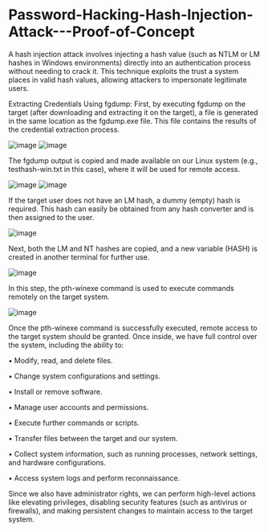 # Password-Hacking-Hash-Injection-Attack---Proof-of-Concept
A hash injection attack involves injecting a hash value (such as NTLM or LM hashes in Windows environments) directly into an authentication process without needing to crack it. This technique exploits the trust a system places in valid hash values, allowing attackers to impersonate legitimate users.

Extracting Credentials Using fgdump: First, by executing fgdump on the target (after downloading and extracting it on the target), a file is generated in the same location as the fgdump.exe file. This file contains the results of the credential extraction process.

![image](https://github.com/user-attachments/assets/a23d17a5-a486-4487-a989-7fec7d54d460)
![image](https://github.com/user-attachments/assets/88d61583-945d-4a5e-95b6-55cadcc8813b)

The fgdump output is copied and made available on our Linux system (e.g., testhash-win.txt in this case), where it will be used for remote access.

![image](https://github.com/user-attachments/assets/15e541b7-8dc5-4b50-8cef-acf11d47c760)
![image](https://github.com/user-attachments/assets/58e92cef-2eaa-4a7f-a467-db1e37332093)
 
If the target user does not have an LM hash, a dummy (empty) hash is required. This hash can easily be obtained from any hash converter and is then assigned to the user.

![image](https://github.com/user-attachments/assets/4acb1537-c787-41c6-a146-7a9be24c0a54)

Next, both the LM and NT hashes are copied, and a new variable (HASH) is created in another terminal for further use.

![image](https://github.com/user-attachments/assets/d75fa0e2-e221-4435-8b3e-391ee05f21ca)
 
In this step, the pth-winexe command is used to execute commands remotely on the target system.

![image](https://github.com/user-attachments/assets/ed2f0be2-dcc3-44f7-953e-0e500c79e9c2)

Once the pth-winexe command is successfully executed, remote access to the target system should be granted. Once inside, we have full control over the system, including the ability to:

•	Modify, read, and delete files.

•	Change system configurations and settings.

•	Install or remove software.

•	Manage user accounts and permissions.

•	Execute further commands or scripts.

•	Transfer files between the target and our system.

•	Collect system information, such as running processes, network settings, and hardware configurations.

•	Access system logs and perform reconnaissance.

Since we also have administrator rights, we can perform high-level actions like elevating privileges, disabling security features (such as antivirus or firewalls), and making persistent changes to maintain access to the target system.
